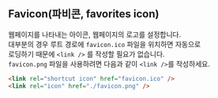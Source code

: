 ## Favicon(파비콘, favorites icon)

웹페이지를 나타내는 아이콘, 웹페이지의 로고를 설정합니다.  
대부분의 경우 루트 경로에 `favicon.ico` 파일을 위치하면 자동으로  
로딩하기 때문에 `<link />` 를 작성할 필요가 없습니다.  
`favicon.png` 파일을 사용하려면 다음과 같이 `<link />`를 작성하세요.  
  
```html
<link rel="shortcut icon" href="favicon.ico" /> 
<link rel="icon" href="./favicon.png" />
```
